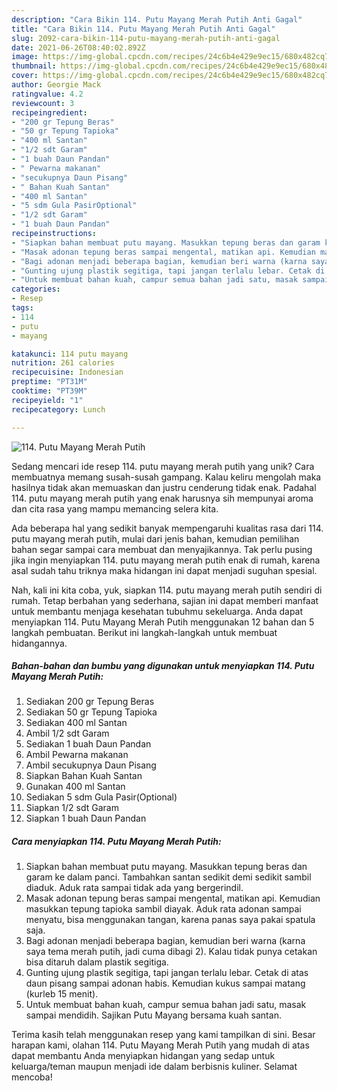 ```yaml
---
description: "Cara Bikin 114. Putu Mayang Merah Putih Anti Gagal"
title: "Cara Bikin 114. Putu Mayang Merah Putih Anti Gagal"
slug: 2092-cara-bikin-114-putu-mayang-merah-putih-anti-gagal
date: 2021-06-26T08:40:02.892Z
image: https://img-global.cpcdn.com/recipes/24c6b4e429e9ec15/680x482cq70/114-putu-mayang-merah-putih-foto-resep-utama.jpg
thumbnail: https://img-global.cpcdn.com/recipes/24c6b4e429e9ec15/680x482cq70/114-putu-mayang-merah-putih-foto-resep-utama.jpg
cover: https://img-global.cpcdn.com/recipes/24c6b4e429e9ec15/680x482cq70/114-putu-mayang-merah-putih-foto-resep-utama.jpg
author: Georgie Mack
ratingvalue: 4.2
reviewcount: 3
recipeingredient:
- "200 gr Tepung Beras"
- "50 gr Tepung Tapioka"
- "400 ml Santan"
- "1/2 sdt Garam"
- "1 buah Daun Pandan"
- " Pewarna makanan"
- "secukupnya Daun Pisang"
- " Bahan Kuah Santan"
- "400 ml Santan"
- "5 sdm Gula PasirOptional"
- "1/2 sdt Garam"
- "1 buah Daun Pandan"
recipeinstructions:
- "Siapkan bahan membuat putu mayang. Masukkan tepung beras dan garam ke dalam panci. Tambahkan santan sedikit demi sedikit sambil diaduk. Aduk rata sampai tidak ada yang bergerindil."
- "Masak adonan tepung beras sampai mengental, matikan api. Kemudian masukkan tepung tapioka sambil diayak. Aduk rata adonan sampai menyatu, bisa menggunakan tangan, karena panas saya pakai spatula saja."
- "Bagi adonan menjadi beberapa bagian, kemudian beri warna (karna saya tema merah putih, jadi cuma dibagi 2). Kalau tidak punya cetakan bisa ditaruh dalam plastik segitiga."
- "Gunting ujung plastik segitiga, tapi jangan terlalu lebar. Cetak di atas daun pisang sampai adonan habis. Kemudian kukus sampai matang (kurleb 15 menit)."
- "Untuk membuat bahan kuah, campur semua bahan jadi satu, masak sampai mendidih. Sajikan Putu Mayang bersama kuah santan."
categories:
- Resep
tags:
- 114
- putu
- mayang

katakunci: 114 putu mayang 
nutrition: 261 calories
recipecuisine: Indonesian
preptime: "PT31M"
cooktime: "PT39M"
recipeyield: "1"
recipecategory: Lunch

---
```



![114. Putu Mayang Merah Putih](https://img-global.cpcdn.com/recipes/24c6b4e429e9ec15/680x482cq70/114-putu-mayang-merah-putih-foto-resep-utama.jpg)

Sedang mencari ide resep 114. putu mayang merah putih yang unik? Cara membuatnya memang susah-susah gampang. Kalau keliru mengolah maka hasilnya tidak akan memuaskan dan justru cenderung tidak enak. Padahal 114. putu mayang merah putih yang enak harusnya sih mempunyai aroma dan cita rasa yang mampu memancing selera kita.



Ada beberapa hal yang sedikit banyak mempengaruhi kualitas rasa dari 114. putu mayang merah putih, mulai dari jenis bahan, kemudian pemilihan bahan segar sampai cara membuat dan menyajikannya. Tak perlu pusing jika ingin menyiapkan 114. putu mayang merah putih enak di rumah, karena asal sudah tahu triknya maka hidangan ini dapat menjadi suguhan spesial.


Nah, kali ini kita coba, yuk, siapkan 114. putu mayang merah putih sendiri di rumah. Tetap berbahan yang sederhana, sajian ini dapat memberi manfaat untuk membantu menjaga kesehatan tubuhmu sekeluarga. Anda dapat menyiapkan 114. Putu Mayang Merah Putih menggunakan 12 bahan dan 5 langkah pembuatan. Berikut ini langkah-langkah untuk membuat hidangannya.

<!--inarticleads1-->

##### Bahan-bahan dan bumbu yang digunakan untuk menyiapkan 114. Putu Mayang Merah Putih:

1. Sediakan 200 gr Tepung Beras
1. Sediakan 50 gr Tepung Tapioka
1. Sediakan 400 ml Santan
1. Ambil 1/2 sdt Garam
1. Sediakan 1 buah Daun Pandan
1. Ambil  Pewarna makanan
1. Ambil secukupnya Daun Pisang
1. Siapkan  Bahan Kuah Santan
1. Gunakan 400 ml Santan
1. Sediakan 5 sdm Gula Pasir(Optional)
1. Siapkan 1/2 sdt Garam
1. Siapkan 1 buah Daun Pandan




<!--inarticleads2-->

##### Cara menyiapkan 114. Putu Mayang Merah Putih:

1. Siapkan bahan membuat putu mayang. Masukkan tepung beras dan garam ke dalam panci. Tambahkan santan sedikit demi sedikit sambil diaduk. Aduk rata sampai tidak ada yang bergerindil.
1. Masak adonan tepung beras sampai mengental, matikan api. Kemudian masukkan tepung tapioka sambil diayak. Aduk rata adonan sampai menyatu, bisa menggunakan tangan, karena panas saya pakai spatula saja.
1. Bagi adonan menjadi beberapa bagian, kemudian beri warna (karna saya tema merah putih, jadi cuma dibagi 2). Kalau tidak punya cetakan bisa ditaruh dalam plastik segitiga.
1. Gunting ujung plastik segitiga, tapi jangan terlalu lebar. Cetak di atas daun pisang sampai adonan habis. Kemudian kukus sampai matang (kurleb 15 menit).
1. Untuk membuat bahan kuah, campur semua bahan jadi satu, masak sampai mendidih. Sajikan Putu Mayang bersama kuah santan.




Terima kasih telah menggunakan resep yang kami tampilkan di sini. Besar harapan kami, olahan 114. Putu Mayang Merah Putih yang mudah di atas dapat membantu Anda menyiapkan hidangan yang sedap untuk keluarga/teman maupun menjadi ide dalam berbisnis kuliner. Selamat mencoba!
